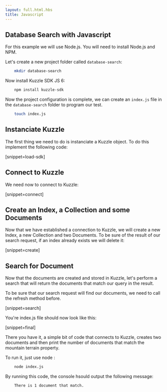 ```yaml
---
layout: full.html.hbs
title: Javascript
---
```



## Database Search with Javascript

For this example we will use Node.js. You will need to install Node.js and NPM.

Let's create a new project folder called `database-search`:


```bash
    mkdir database-search
```

Now install Kuzzle SDK JS 6:


```bash
    npm install kuzzle-sdk
```

Now the project configuration is complete, we can create an `index.js` file in the `database-search` folder to program our test.

```bash
    touch index.js
```
## Instanciate Kuzzle

The first thing we need to do is instanciate a Kuzzle object. To do this implement the following code:

[snippet=load-sdk]

## Connect to Kuzzle

We need now to connect to Kuzzle:

[snippet=connect]

## Create an Index, a Collection and some Documents

Now that we have established a connection to Kuzzle, we will create a new Index, a new Collection and two Documents.
To be sure of the result of our search request, if an index already exists we will delete it: 

[snippet=create]


## Search for Document

Now that the documents are created and stored in Kuzzle, let's perform a search that will return the documents that match our query in the result.

To be sure that our search request will find our documents, we need to call the refresh method before.

[snippet=search]

You're index.js file should now look like this:

[snippet=final]

There you have it, a simple bit of code that connects to Kuzzle, creates two documents and then print the number of documents that match the mountain terrain property.

To run it, just use node :

```bash
    node index.js
```

By running this code, the console hsould output the following message:
```bash
    There is 1 document that match.
```
